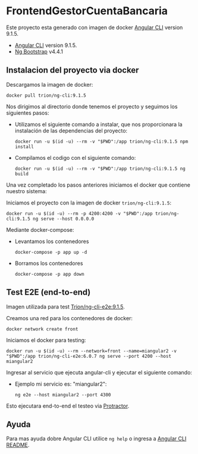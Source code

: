 # FrontendGestorCuentaBancaria

Este proyecto esta generado con imagen de docker  [Angular CLI](https://github.com/angular/angular-cli) version 9.1.5.
 - [Angular CLI](https://github.com/angular/angular-cli) version 9.1.5.
 - [Ng Bootstrap](https://github.com/ng-bootstrap/ng-bootstrap) v4.4.1

## Instalacion del proyecto via docker

Descargamos la imagen de docker:
  
  `docker pull trion/ng-cli:9.1.5`

Nos dirigimos al directorio donde tenemos el proyecto y seguimos los siguientes pasos:

 - Utilizamos el siguiente comando a instalar, que nos proporcionara la instalación de las dependencias del proyecto:
    
    `docker run -u $(id -u) --rm -v "$PWD":/app trion/ng-cli:9.1.5 npm install`

 - Compilamos el codigo con el siguiente comando:
    
    `docker run -u $(id -u) --rm -v "$PWD":/app trion/ng-cli:9.1.5 ng build`

Una vez completado los pasos anteriores iniciamos el docker que contiene nuestro sistema:

Iniciamos el proyecto con la imagen de docker `trion/ng-cli:9.1.5`:

   `docker run -u $(id -u) --rm -p 4200:4200 -v "$PWD":/app trion/ng-cli:9.1.5 ng serve --host 0.0.0.0`

Mediante docker-compose:

 - Levantamos los contenedores

    `docker-compose -p app up -d`

 - Borramos los contenedores

    `docker-compose -p app down`

## Test E2E (end-to-end)

Imagen utilizada para test [Trion/ng-cli-e2e:9.1.5](https://hub.docker.com/r/trion/ng-cli-e2e/).

Creamos una red para los contenedores de docker:

  `docker network create front`

Iniciamos el docker para testing:

  `docker run -u $(id -u) --rm --network=front --name=miangular2 -v "$PWD":/app trion/ng-cli-e2e:6.0.7 ng serve --port 4200 --host miangular2`

Ingresar al servicio que ejecuta angular-cli y ejecutar el siguiente comando:

 - Ejemplo mi servicio es: "miangular2":

   `ng e2e --host miangular2 --port 4300`

Esto ejecutara end-to-end el testeo via [Protractor](http://www.protractortest.org/).

## Ayuda

Para mas ayuda dobre Angular CLI utilice `ng help` o ingresa a [Angular CLI README](https://github.com/angular/angular-cli/blob/master/README.md).
